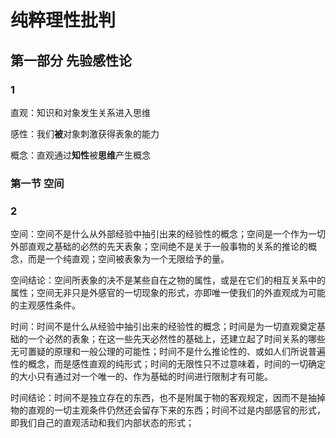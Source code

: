 # 纯粹理性批判

## 第一部分 先验感性论

### 1

直观：知识和对象发生关系进入思维

感性：我们**被**对象刺激获得表象的能力

概念：直观通过**知性**被**思维**产生概念

### 第一节 空间

### 2

空间：空间不是什么从外部经验中抽引出来的经验性的概念；空间是一个作为一切外部直观之基础的必然的先天表象；空间绝不是关于一般事物的关系的推论的概念，而是一个纯直观；空间被表象为一个无限给予的量。

空间结论：空间所表象的决不是某些自在之物的属性，或是在它们的相互关系中的属性；空间无非只是外感官的一切现象的形式，亦即唯一使我们的外直观成为可能的主观感性条件。

时间：时间不是什么从经验中抽引出来的经验性的概念；时间是为一切直观奠定基础的一个必然的表象；在这一些先天必然性的基础上，还建立起了时间关系的哪些无可置疑的原理和一般公理的可能性；时间不是什么推论性的、或如人们所说普遍性的概念，而是感性直观的纯形式；时间的无限性只不过意味着，时间的一切确定的大小只有通过对一个唯一的、作为基础的时间进行限制才有可能。

时间结论：时间不是独立存在的东西，也不是附属于物的客观规定，因而不是抽掉物的直观的一切主观条件仍然还会留存下来的东西；时间不过是内部感官的形式，即我们自己的直观活动和我们内部状态的形式；